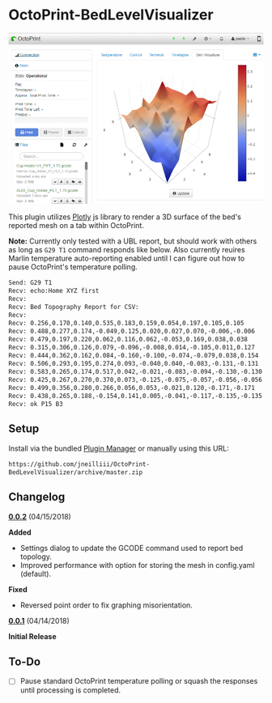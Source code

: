 # OctoPrint-BedLevelVisualizer

![screenshot](screenshot.png)

This plugin utilizes [Plotly](https://plot.ly/plotly-js-scientific-d3-charting-library/) js library to render a 3D surface of the bed's reported mesh on a tab within OctoPrint.

**Note:** Currently only tested with a UBL report, but should work with others as long as `G29 T1` command responds like below. Also currently reuires Marlin temperature auto-reporting enabled until I can figure out how to pause OctoPrint's temperature polling.

```
Send: G29 T1
Recv: echo:Home XYZ first
Recv: 
Recv: Bed Topography Report for CSV:
Recv: 
Recv: 0.256,0.170,0.140,0.535,0.183,0.159,0.054,0.197,0.105,0.105
Recv: 0.488,0.277,0.174,-0.049,0.125,0.020,0.027,0.070,-0.006,-0.006
Recv: 0.479,0.197,0.220,0.062,0.116,0.062,-0.053,0.169,0.038,0.038
Recv: 0.315,0.306,0.126,0.079,-0.096,-0.008,0.014,-0.105,0.011,0.127
Recv: 0.444,0.362,0.162,0.084,-0.160,-0.100,-0.074,-0.079,0.038,0.154
Recv: 0.506,0.293,0.195,0.274,0.093,-0.040,0.040,-0.083,-0.131,-0.131
Recv: 0.583,0.265,0.174,0.517,0.042,-0.021,-0.083,-0.094,-0.130,-0.130
Recv: 0.425,0.267,0.270,0.370,0.073,-0.125,-0.075,-0.057,-0.056,-0.056
Recv: 0.499,0.356,0.280,0.266,0.056,0.053,-0.021,0.120,-0.171,-0.171
Recv: 0.438,0.265,0.188,-0.154,0.141,0.005,-0.041,-0.117,-0.135,-0.135
Recv: ok P15 B3
```

## Setup

Install via the bundled [Plugin Manager](https://github.com/foosel/OctoPrint/wiki/Plugin:-Plugin-Manager)
or manually using this URL:

    https://github.com/jneilliii/OctoPrint-BedLevelVisualizer/archive/master.zip

## Changelog

**[0.0.2]** (04/15/2018)

**Added**
  - Settings dialog to update the GCODE command used to report bed topology.
  - Improved performance with option for storing the mesh in config.yaml (default).

**Fixed**
  - Reversed point order to fix graphing misorientation.
	
**[0.0.1]** (04/14/2018)

**Initial Release**

[0.0.1]: https://github.com/jneilliii/OctoPrint-BedLevelVisualizer/tree/0.0.1
[0.0.2]: https://github.com/jneilliii/OctoPrint-BedLevelVisualizer/tree/0.0.2

## To-Do
- [ ] Pause standard OctoPrint temperature polling or squash the responses until processing is completed.